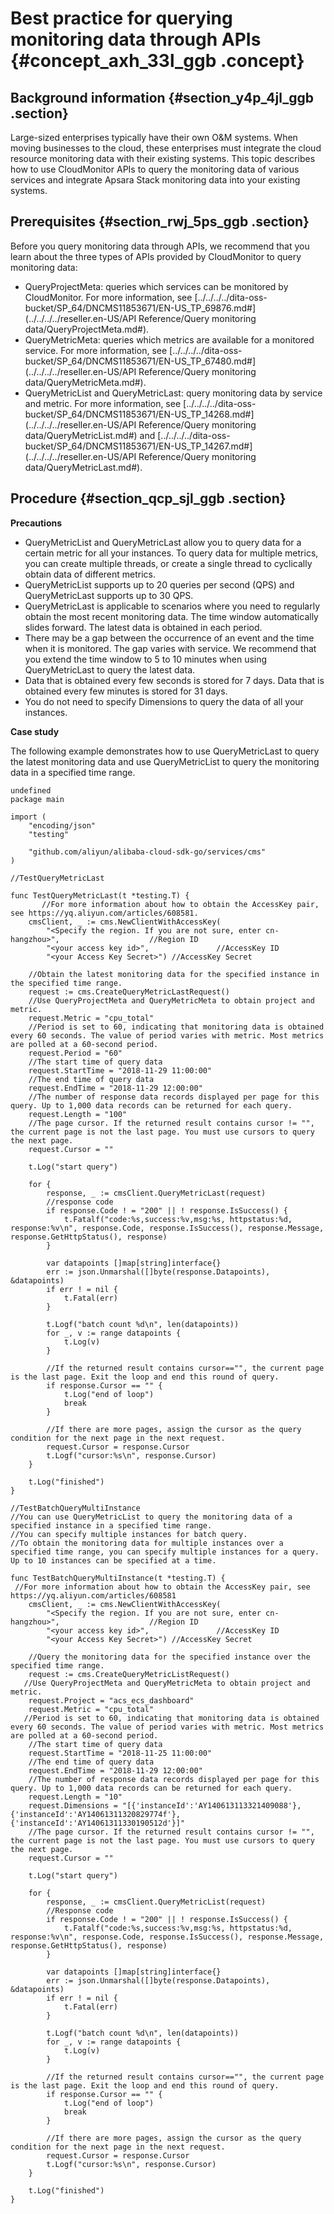 # Best practice for querying monitoring data through APIs {#concept_axh_33l_ggb .concept}

## Background information {#section_y4p_4jl_ggb .section}

Large-sized enterprises typically have their own O&M systems. When moving businesses to the cloud, these enterprises must integrate the cloud resource monitoring data with their existing systems. This topic describes how to use CloudMonitor APIs to query the monitoring data of various services and integrate Apsara Stack monitoring data into your existing systems.

## Prerequisites {#section_rwj_5ps_ggb .section}

Before you query monitoring data through APIs, we recommend that you learn about the three types of APIs provided by CloudMonitor to query monitoring data:

-   QueryProjectMeta: queries which services can be monitored by CloudMonitor. For more information, see [../../../../dita-oss-bucket/SP\_64/DNCMS11853671/EN-US\_TP\_69876.md\#](../../../../reseller.en-US/API Reference/Query monitoring data/QueryProjectMeta.md#).
-   QueryMetricMeta: queries which metrics are available for a monitored service. For more information, see [../../../../dita-oss-bucket/SP\_64/DNCMS11853671/EN-US\_TP\_67480.md\#](../../../../reseller.en-US/API Reference/Query monitoring data/QueryMetricMeta.md#).
-   QueryMetricList and QueryMetricLast: query monitoring data by service and metric. For more information, see [../../../../dita-oss-bucket/SP\_64/DNCMS11853671/EN-US\_TP\_14268.md\#](../../../../reseller.en-US/API Reference/Query monitoring data/QueryMetricList.md#) and [../../../../dita-oss-bucket/SP\_64/DNCMS11853671/EN-US\_TP\_14267.md\#](../../../../reseller.en-US/API Reference/Query monitoring data/QueryMetricLast.md#).

## Procedure {#section_qcp_sjl_ggb .section}

**Precautions**

-   QueryMetricList and QueryMetricLast allow you to query data for a certain metric for all your instances. To query data for multiple metrics, you can create multiple threads, or create a single thread to cyclically obtain data of different metrics.
-   QueryMetricList supports up to 20 queries per second \(QPS\) and QueryMetricLast supports up to 30 QPS.
-   QueryMetricLast is applicable to scenarios where you need to regularly obtain the most recent monitoring data. The time window automatically slides forward. The latest data is obtained in each period.
-   There may be a gap between the occurrence of an event and the time when it is monitored. The gap varies with service. We recommend that you extend the time window to 5 to 10 minutes when using QueryMetricLast to query the latest data.
-   Data that is obtained every few seconds is stored for 7 days. Data that is obtained every few minutes is stored for 31 days.
-   You do not need to specify Dimensions to query the data of all your instances.

**Case study**

The following example demonstrates how to use QueryMetricLast to query the latest monitoring data and use QueryMetricList to query the monitoring data in a specified time range.

```
undefined
package main

import (
    "encoding/json"
    "testing"

    "github.com/aliyun/alibaba-cloud-sdk-go/services/cms"
)

//TestQueryMetricLast

func TestQueryMetricLast(t *testing.T) {
 ​      //For more information about how to obtain the AccessKey pair, see https://yq.aliyun.com/articles/608581.
    cmsClient, _ := cms.NewClientWithAccessKey(
        "<Specify the region. If you are not sure, enter cn-hangzhou>",                    //Region ID
        "<your access key id>",               //AccessKey ID
        "<your Access Key Secret>") //AccessKey Secret

    //Obtain the latest monitoring data for the specified instance in the specified time range.
    request := cms.CreateQueryMetricLastRequest()
    //Use QueryProjectMeta and QueryMetricMeta to obtain project and metric.
    request.Metric = "cpu_total"
    //Period is set to 60, indicating that monitoring data is obtained every 60 seconds. The value of period varies with metric. Most metrics are polled at a 60-second period.
    request.Period = "60"
    //The start time of query data
    request.StartTime = "2018-11-29 11:00:00"
    //The end time of query data
    request.EndTime = "2018-11-29 12:00:00"
    //The number of response data records displayed per page for this query. Up to 1,000 data records can be returned for each query.
    request.Length = "100"
    //The page cursor. If the returned result contains cursor != "", the current page is not the last page. You must use cursors to query the next page.
    request.Cursor = ""

    t.Log("start query")

    for {
        response, _ := cmsClient.QueryMetricLast(request)
        //response code
        if response.Code ! = "200" || ! response.IsSuccess() {
            t.Fatalf("code:%s,success:%v,msg:%s, httpstatus:%d, response:%v\n", response.Code, response.IsSuccess(), response.Message, response.GetHttpStatus(), response)
        }

        var datapoints []map[string]interface{}
        err := json.Unmarshal([]byte(response.Datapoints), &datapoints)
        if err ! = nil {
            t.Fatal(err)
        }

        t.Logf("batch count %d\n", len(datapoints))
        for _, v := range datapoints {
            t.Log(v)
        }

        //If the returned result contains cursor=="", the current page is the last page. Exit the loop and end this round of query.
        if response.Cursor == "" {
            t.Log("end of loop")
            break
        }

        //If there are more pages, assign the cursor as the query condition for the next page in the next request.
        request.Cursor = response.Cursor
        t.Logf("cursor:%s\n", response.Cursor)
    }

    t.Log("finished")
}

//TestBatchQueryMultiInstance
//You can use QueryMetricList to query the monitoring data of a specified instance in a specified time range.
//You can specify multiple instances for batch query.
//To obtain the monitoring data for multiple instances over a specified time range, you can specify multiple instances for a query. Up to 10 instances can be specified at a time.

func TestBatchQueryMultiInstance(t *testing.T) {
 //For more information about how to obtain the AccessKey pair, see https://yq.aliyun.com/articles/608581
    cmsClient, _ := cms.NewClientWithAccessKey(
        "<Specify the region. If you are not sure, enter cn-hangzhou>",                    //Region ID
        "<your access key id>",               //AccessKey ID 
        "<your Access Key Secret>") //AccessKey Secret 

    //Query the monitoring data for the specified instance over the specified time range.
    request := cms.CreateQueryMetricListRequest()
   //Use QueryProjectMeta and QueryMetricMeta to obtain project and metric.
    request.Project = "acs_ecs_dashboard"
    request.Metric = "cpu_total"
   //Period is set to 60, indicating that monitoring data is obtained every 60 seconds. The value of period varies with metric. Most metrics are polled at a 60-second period.
    //The start time of query data
    request.StartTime = "2018-11-25 11:00:00"
    //The end time of query data
    request.EndTime = "2018-11-29 12:00:00"
    //The number of response data records displayed per page for this query. Up to 1,000 data records can be returned for each query.
    request.Length = "10"
    request.Dimensions = "[{'instanceId':'AY140613113321409088'},{'instanceId':'AY14061311320829774f'},{'instanceId':'AY14061311330190512d'}]"
    //The page cursor. If the returned result contains cursor != "", the current page is not the last page. You must use cursors to query the next page.
    request.Cursor = ""

    t.Log("start query")

    for {
        response, _ := cmsClient.QueryMetricList(request)
        //Response code
        if response.Code ! = "200" || ! response.IsSuccess() {
            t.Fatalf("code:%s,success:%v,msg:%s, httpstatus:%d, response:%v\n", response.Code, response.IsSuccess(), response.Message, response.GetHttpStatus(), response)
        }

        var datapoints []map[string]interface{}
        err := json.Unmarshal([]byte(response.Datapoints), &datapoints)
        if err ! = nil {
            t.Fatal(err)
        }

        t.Logf("batch count %d\n", len(datapoints))
        for _, v := range datapoints {
            t.Log(v)
        }

        //If the returned result contains cursor=="", the current page is the last page. Exit the loop and end this round of query.
        if response.Cursor == "" {
            t.Log("end of loop")
            break
        }

        //If there are more pages, assign the cursor as the query condition for the next page in the next request.
        request.Cursor = response.Cursor
        t.Logf("cursor:%s\n", response.Cursor)
    }

    t.Log("finished")
}

```

